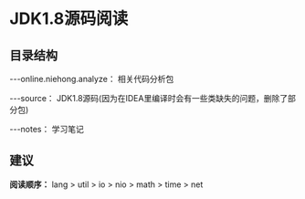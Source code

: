 # JDK1.8源码阅读
## 目录结构
---online.niehong.analyze： 相关代码分析包 

---source： JDK1.8源码(因为在IDEA里编译时会有一些类缺失的问题，删除了部分包)

---notes： 学习笔记

## 建议
**阅读顺序：** lang > util > io > nio > math > time > net